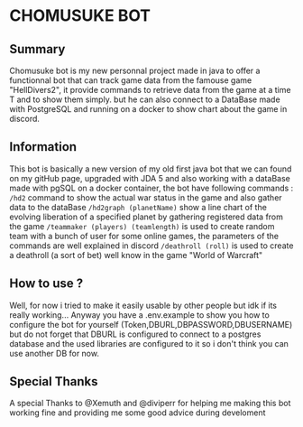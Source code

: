 # CHOMUSUKE BOT

## Summary
Chomusuke bot is my new personnal project made in java to offer a functionnal bot that can track game data from the famouse game "HellDivers2", it provide commands to retrieve data from the game at a time T and to show them simply.
but he can also connect to a DataBase made with PostgreSQL and running on a docker to show chart about the game in discord.

## Information
This bot is basically a new version of my old first java bot that we can found on my gitHub page, upgraded with JDA 5 and also working with a dataBase made with pgSQL on a docker container, the bot have following commands :
`/hd2` command to show the actual war status in the game and also gather data to the dataBase
`/hd2graph (planetName)` show a line chart of the evolving liberation of a specified planet by gathering registered data from the game
`/teammaker (players) (teamlength)` is used to create random team with a bunch of user for some online games, the parameters of the commands are well explained in discord
`/deathroll (roll)` is used to create a deathroll (a sort of bet) well know in the game "World of Warcraft"

## How to use ?
Well, for now i tried to make it easily usable by other people but idk if its really working... Anyway you have a .env.example to show you how to configure the bot for yourself (Token,DBURL,DBPASSWORD,DBUSERNAME) but do not forget
that DBURL is configured to connect to a postgres database and the used libraries are configured to it so i don't think you can use another DB for now.

##  Special Thanks
A special Thanks to @Xemuth and @diviperr for helping me making this bot working fine and providing me some good advice during develoment

